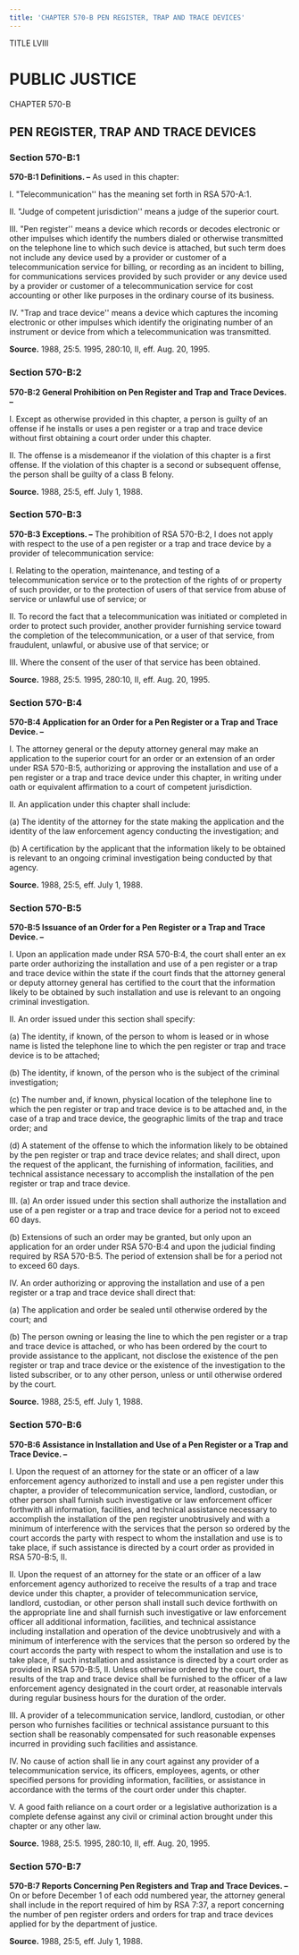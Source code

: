 ```yaml
---
title: 'CHAPTER 570-B PEN REGISTER, TRAP AND TRACE DEVICES'
---
```


TITLE LVIII
                                             
PUBLIC JUSTICE
==============

CHAPTER 570-B
                                             
PEN REGISTER, TRAP AND TRACE DEVICES
------------------------------------

### Section 570-B:1

 **570-B:1 Definitions. –** As used in this chapter:
                                             
 I. "Telecommunication'' has the meaning set forth in RSA 570-A:1.
                                             
 II. "Judge of competent jurisdiction'' means a judge of the superior
court.
                                             
 III. "Pen register'' means a device which records or decodes
electronic or other impulses which identify the numbers dialed or
otherwise transmitted on the telephone line to which such device is
attached, but such term does not include any device used by a provider
or customer of a telecommunication service for billing, or recording as
an incident to billing, for communications services provided by such
provider or any device used by a provider or customer of a
telecommunication service for cost accounting or other like purposes in
the ordinary course of its business.
                                             
 IV. "Trap and trace device'' means a device which captures the
incoming electronic or other impulses which identify the originating
number of an instrument or device from which a telecommunication was
transmitted.

**Source.** 1988, 25:5. 1995, 280:10, II, eff. Aug. 20, 1995.

### Section 570-B:2

 **570-B:2 General Prohibition on Pen Register and Trap and Trace
Devices. –**
                                             
 I. Except as otherwise provided in this chapter, a person is guilty
of an offense if he installs or uses a pen register or a trap and trace
device without first obtaining a court order under this chapter.
                                             
 II. The offense is a misdemeanor if the violation of this chapter is
a first offense. If the violation of this chapter is a second or
subsequent offense, the person shall be guilty of a class B felony.

**Source.** 1988, 25:5, eff. July 1, 1988.

### Section 570-B:3

 **570-B:3 Exceptions. –** The prohibition of RSA 570-B:2, I does not
apply with respect to the use of a pen register or a trap and trace
device by a provider of telecommunication service:
                                             
 I. Relating to the operation, maintenance, and testing of a
telecommunication service or to the protection of the rights of or
property of such provider, or to the protection of users of that service
from abuse of service or unlawful use of service; or
                                             
 II. To record the fact that a telecommunication was initiated or
completed in order to protect such provider, another provider furnishing
service toward the completion of the telecommunication, or a user of
that service, from fraudulent, unlawful, or abusive use of that service;
or
                                             
 III. Where the consent of the user of that service has been
obtained.

**Source.** 1988, 25:5. 1995, 280:10, II, eff. Aug. 20, 1995.

### Section 570-B:4

 **570-B:4 Application for an Order for a Pen Register or a Trap and
Trace Device. –**
                                             
 I. The attorney general or the deputy attorney general may make an
application to the superior court for an order or an extension of an
order under RSA 570-B:5, authorizing or approving the installation and
use of a pen register or a trap and trace device under this chapter, in
writing under oath or equivalent affirmation to a court of competent
jurisdiction.
                                             
 II. An application under this chapter shall include:
                                             
 (a) The identity of the attorney for the state making the
application and the identity of the law enforcement agency conducting
the investigation; and
                                             
 (b) A certification by the applicant that the information likely
to be obtained is relevant to an ongoing criminal investigation being
conducted by that agency.

**Source.** 1988, 25:5, eff. July 1, 1988.

### Section 570-B:5

 **570-B:5 Issuance of an Order for a Pen Register or a Trap and
Trace Device. –**
                                             
 I. Upon an application made under RSA 570-B:4, the court shall enter
an ex parte order authorizing the installation and use of a pen register
or a trap and trace device within the state if the court finds that the
attorney general or deputy attorney general has certified to the court
that the information likely to be obtained by such installation and use
is relevant to an ongoing criminal investigation.
                                             
 II. An order issued under this section shall specify:
                                             
 (a) The identity, if known, of the person to whom is leased or in
whose name is listed the telephone line to which the pen register or
trap and trace device is to be attached;
                                             
 (b) The identity, if known, of the person who is the subject of
the criminal investigation;
                                             
 (c) The number and, if known, physical location of the telephone
line to which the pen register or trap and trace device is to be
attached and, in the case of a trap and trace device, the geographic
limits of the trap and trace order; and
                                             
 (d) A statement of the offense to which the information likely to
be obtained by the pen register or trap and trace device relates; and
shall direct, upon the request of the applicant, the furnishing of
information, facilities, and technical assistance necessary to
accomplish the installation of the pen register or trap and trace
device.
                                             
 III. (a) An order issued under this section shall authorize the
installation and use of a pen register or a trap and trace device for a
period not to exceed 60 days.
                                             
 (b) Extensions of such an order may be granted, but only upon an
application for an order under RSA 570-B:4 and upon the judicial finding
required by RSA 570-B:5. The period of extension shall be for a period
not to exceed 60 days.
                                             
 IV. An order authorizing or approving the installation and use of a
pen register or a trap and trace device shall direct that:
                                             
 (a) The application and order be sealed until otherwise ordered
by the court; and
                                             
 (b) The person owning or leasing the line to which the pen
register or a trap and trace device is attached, or who has been ordered
by the court to provide assistance to the applicant, not disclose the
existence of the pen register or trap and trace device or the existence
of the investigation to the listed subscriber, or to any other person,
unless or until otherwise ordered by the court.

**Source.** 1988, 25:5, eff. July 1, 1988.

### Section 570-B:6

 **570-B:6 Assistance in Installation and Use of a Pen Register or a
Trap and Trace Device. –**
                                             
 I. Upon the request of an attorney for the state or an officer of a
law enforcement agency authorized to install and use a pen register
under this chapter, a provider of telecommunication service, landlord,
custodian, or other person shall furnish such investigative or law
enforcement officer forthwith all information, facilities, and technical
assistance necessary to accomplish the installation of the pen register
unobtrusively and with a minimum of interference with the services that
the person so ordered by the court accords the party with respect to
whom the installation and use is to take place, if such assistance is
directed by a court order as provided in RSA 570-B:5, II.
                                             
 II. Upon the request of an attorney for the state or an officer of a
law enforcement agency authorized to receive the results of a trap and
trace device under this chapter, a provider of telecommunication
service, landlord, custodian, or other person shall install such device
forthwith on the appropriate line and shall furnish such investigative
or law enforcement officer all additional information, facilities, and
technical assistance including installation and operation of the device
unobtrusively and with a minimum of interference with the services that
the person so ordered by the court accords the party with respect to
whom the installation and use is to take place, if such installation and
assistance is directed by a court order as provided in RSA 570-B:5, II.
Unless otherwise ordered by the court, the results of the trap and trace
device shall be furnished to the officer of a law enforcement agency
designated in the court order, at reasonable intervals during regular
business hours for the duration of the order.
                                             
 III. A provider of a telecommunication service, landlord, custodian,
or other person who furnishes facilities or technical assistance
pursuant to this section shall be reasonably compensated for such
reasonable expenses incurred in providing such facilities and
assistance.
                                             
 IV. No cause of action shall lie in any court against any provider
of a telecommunication service, its officers, employees, agents, or
other specified persons for providing information, facilities, or
assistance in accordance with the terms of the court order under this
chapter.
                                             
 V. A good faith reliance on a court order or a legislative
authorization is a complete defense against any civil or criminal action
brought under this chapter or any other law.

**Source.** 1988, 25:5. 1995, 280:10, II, eff. Aug. 20, 1995.

### Section 570-B:7

 **570-B:7 Reports Concerning Pen Registers and Trap and Trace
Devices. –** On or before December 1 of each odd numbered year, the
attorney general shall include in the report required of him by RSA
7:37, a report concerning the number of pen register orders and orders
for trap and trace devices applied for by the department of justice.

**Source.** 1988, 25:5, eff. July 1, 1988.
